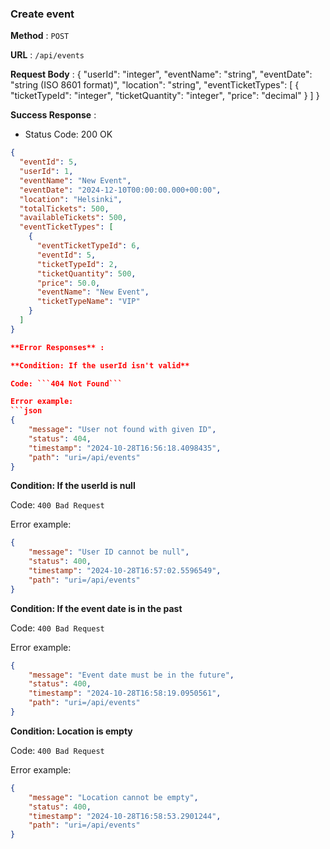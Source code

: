 ### Create event
**Method** : `POST`

**URL** : `/api/events`

**Request Body** : 
{
  "userId": "integer",
  "eventName": "string",
  "eventDate": "string (ISO 8601 format)",
  "location": "string",
  "eventTicketTypes": [
        {
            "ticketTypeId": "integer",
            "ticketQuantity": "integer",
            "price": "decimal"
        }
    ]
}

**Success Response** :

- Status Code: 200 OK

```json
{
  "eventId": 5,
  "userId": 1,
  "eventName": "New Event",
  "eventDate": "2024-12-10T00:00:00.000+00:00",
  "location": "Helsinki",
  "totalTickets": 500,
  "availableTickets": 500,
  "eventTicketTypes": [
    {
      "eventTicketTypeId": 6,
      "eventId": 5,
      "ticketTypeId": 2,
      "ticketQuantity": 500,
      "price": 50.0,
      "eventName": "New Event",
      "ticketTypeName": "VIP"
    }
  ]
}

**Error Responses** :

**Condition: If the userId isn't valid**

Code: ```404 Not Found``` 

Error example:
```json
{
    "message": "User not found with given ID",
    "status": 404,
    "timestamp": "2024-10-28T16:56:18.4098435",
    "path": "uri=/api/events"
}
```

**Condition: If the userId is null**

Code: ```400 Bad Request``` 

Error example:

```json
{
    "message": "User ID cannot be null",
    "status": 400,
    "timestamp": "2024-10-28T16:57:02.5596549",
    "path": "uri=/api/events"
}
```

**Condition: If the event date is in the past**

Code: ```400 Bad Request``` 

Error example:

```json
{
    "message": "Event date must be in the future",
    "status": 400,
    "timestamp": "2024-10-28T16:58:19.0950561",
    "path": "uri=/api/events"
}
```

**Condition: Location is empty**

Code: ```400 Bad Request``` 

Error example:

```json
{
    "message": "Location cannot be empty",
    "status": 400,
    "timestamp": "2024-10-28T16:58:53.2901244",
    "path": "uri=/api/events"
}
```

